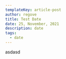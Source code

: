 ```yaml
---
templateKey: article-post
author: regove
title: Test Date
date: 25, November, 2021
description: date
tags:
  - date
---
```

asdasd